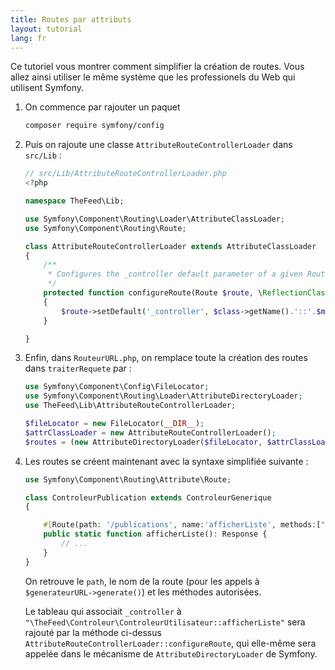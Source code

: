 ```yaml
---
title: Routes par attributs
layout: tutorial
lang: fr
---
```


Ce tutoriel vous montrer comment simplifier la création de routes. Vous allez
ainsi utiliser le même système que les professionels du Web qui utilisent
Symfony. 

1. On commence par rajouter un paquet

    ```bash
    composer require symfony/config
    ```

2. Puis on rajoute une classe `AttributeRouteControllerLoader` dans `src/Lib` : 

    ```php
    // src/Lib/AttributeRouteControllerLoader.php
    <?php

    namespace TheFeed\Lib;

    use Symfony\Component\Routing\Loader\AttributeClassLoader;
    use Symfony\Component\Routing\Route;

    class AttributeRouteControllerLoader extends AttributeClassLoader
    {
        /**
         * Configures the _controller default parameter of a given Route instance.
         */
        protected function configureRoute(Route $route, \ReflectionClass $class, \ReflectionMethod $method, object $annot): void
        {
            $route->setDefault('_controller', $class->getName().'::'.$method->getName());   
        }

    }
    ```

4. Enfin, dans `RouteurURL.php`, on remplace toute la création des routes dans `traiterRequete` par :

    ```php
    use Symfony\Component\Config\FileLocator;
    use Symfony\Component\Routing\Loader\AttributeDirectoryLoader;
    use TheFeed\Lib\AttributeRouteControllerLoader;

    $fileLocator = new FileLocator(__DIR__);
    $attrClassLoader = new AttributeRouteControllerLoader();
    $routes = (new AttributeDirectoryLoader($fileLocator, $attrClassLoader))->load(__DIR__);
    ```

3. Les routes se créent maintenant avec la syntaxe simplifiée suivante : 

    ```php
    use Symfony\Component\Routing\Attribute\Route;

    class ControleurPublication extends ControleurGenerique
    {

        #[Route(path: '/publications', name:'afficherListe', methods:["GET"])]
        public static function afficherListe(): Response {
            // ...
        }
    }
    ```

    On retrouve le `path`, le nom de la route (pour les appels à
    `$generateurURL->generate()`) et les méthodes autorisées. 
    
    Le tableau qui associait `_controller` à
    `"\TheFeed\Controleur\ControleurUtilisateur::afficherListe"` sera rajouté
    par la méthode ci-dessus `AttributeRouteControllerLoader::configureRoute`,
    qui elle-même sera appelée dans le mécanisme de `AttributeDirectoryLoader`
    de Symfony.